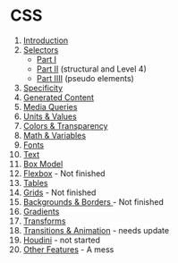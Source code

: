 # CSS

<ol>
    <li><a href="intro">Introduction</a></li>
    <li><a href="selectors">Selectors</a>
        <ul>
            <li><a href="selectors">Part I</a></li>
            <li><a href="selectors/index2.html">Part II</a> (structural and Level 4)</li>
            <li><a href="selectors/pseudo.html">Part IIII</a> (pseudo elements)</li>
        </ul>
    </li>
    <li><a href="selectors/specificity.html">Specificity</a></li>
    <li><a href="generated">Generated Content</a></li>
    <li><a href="media">Media Queries</a></li>
    <li><a href="values">Units &amp; Values </a></li>
    <li><a href="colors">Colors &amp; Transparency </a></li>
    <li><a href="math">Math &amp; Variables</a></li>
    <li><a href="fonts">Fonts</a></li>
    <li><a href="text">Text</a></li>
    <li><a href="boxmodel">Box Model</a></li>
    <li><a href="flexbox">Flexbox</a> - Not finished</li>
    <li><a href="tables">Tables</a></li>
    <li><a href="grid">Grids</a> - Not finished</li>
    <li><a href="borders">Backgrounds &amp; Borders </a> - Not finished</li>
    <li><a href="gradients">Gradients</a></li>
    <li><a href="transforms">Transforms</a></li>
    <li><a href="animations">Transitions &amp; Animation</a> - needs update</li>
    <li><a href="houdini">Houdini</a> - not started </li>
  <li><a href="other">Other Features</a> - A mess</li>
</ol>
